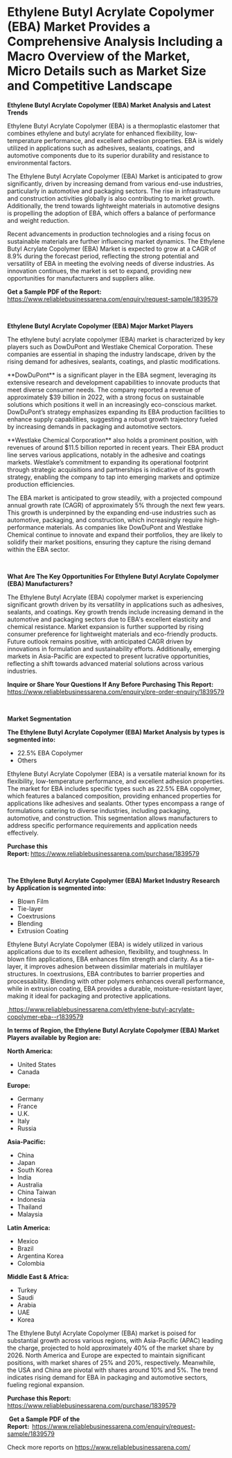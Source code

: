 <p><h1>Ethylene Butyl Acrylate Copolymer (EBA) Market Provides a Comprehensive Analysis Including a Macro Overview of the Market, Micro Details such as Market Size and Competitive Landscape</h1></p><p><strong>Ethylene Butyl Acrylate Copolymer (EBA) Market Analysis and Latest Trends</strong></p>
<p><p>Ethylene Butyl Acrylate Copolymer (EBA) is a thermoplastic elastomer that combines ethylene and butyl acrylate for enhanced flexibility, low-temperature performance, and excellent adhesion properties. EBA is widely utilized in applications such as adhesives, sealants, coatings, and automotive components due to its superior durability and resistance to environmental factors.</p><p>The Ethylene Butyl Acrylate Copolymer (EBA) Market is anticipated to grow significantly, driven by increasing demand from various end-use industries, particularly in automotive and packaging sectors. The rise in infrastructure and construction activities globally is also contributing to market growth. Additionally, the trend towards lightweight materials in automotive designs is propelling the adoption of EBA, which offers a balance of performance and weight reduction.</p><p>Recent advancements in production technologies and a rising focus on sustainable materials are further influencing market dynamics. The Ethylene Butyl Acrylate Copolymer (EBA) Market is expected to grow at a CAGR of 8.9% during the forecast period, reflecting the strong potential and versatility of EBA in meeting the evolving needs of diverse industries. As innovation continues, the market is set to expand, providing new opportunities for manufacturers and suppliers alike.</p></p>
<p><strong>Get a Sample PDF of the Report:&nbsp;</strong> <a href="https://www.reliablebusinessarena.com/enquiry/request-sample/1839579?utm_campaign=3569&utm_medium=2&utm_source=Github&utm_content=ia&utm_term=03042025&utm_id=ethylene-butyl-acrylate-copolymer-eba">https://www.reliablebusinessarena.com/enquiry/request-sample/1839579</a></p>
<p>&nbsp;</p>
<p><strong>Ethylene Butyl Acrylate Copolymer (EBA) Major Market Players</strong></p>
<p><p>The ethylene butyl acrylate copolymer (EBA) market is characterized by key players such as DowDuPont and Westlake Chemical Corporation. These companies are essential in shaping the industry landscape, driven by the rising demand for adhesives, sealants, coatings, and plastic modifications.</p><p>**DowDuPont** is a significant player in the EBA segment, leveraging its extensive research and development capabilities to innovate products that meet diverse consumer needs. The company reported a revenue of approximately $39 billion in 2022, with a strong focus on sustainable solutions which positions it well in an increasingly eco-conscious market. DowDuPont’s strategy emphasizes expanding its EBA production facilities to enhance supply capabilities, suggesting a robust growth trajectory fueled by increasing demands in packaging and automotive sectors.</p><p>**Westlake Chemical Corporation** also holds a prominent position, with revenues of around $11.5 billion reported in recent years. Their EBA product line serves various applications, notably in the adhesive and coatings markets. Westlake’s commitment to expanding its operational footprint through strategic acquisitions and partnerships is indicative of its growth strategy, enabling the company to tap into emerging markets and optimize production efficiencies.</p><p>The EBA market is anticipated to grow steadily, with a projected compound annual growth rate (CAGR) of approximately 5% through the next few years. This growth is underpinned by the expanding end-use industries such as automotive, packaging, and construction, which increasingly require high-performance materials. As companies like DowDuPont and Westlake Chemical continue to innovate and expand their portfolios, they are likely to solidify their market positions, ensuring they capture the rising demand within the EBA sector.</p></p>
<p>&nbsp;</p>
<p><strong>What Are The Key Opportunities For Ethylene Butyl Acrylate Copolymer (EBA) Manufacturers?</strong></p>
<p><p>The Ethylene Butyl Acrylate (EBA) copolymer market is experiencing significant growth driven by its versatility in applications such as adhesives, sealants, and coatings. Key growth trends include increasing demand in the automotive and packaging sectors due to EBA's excellent elasticity and chemical resistance. Market expansion is further supported by rising consumer preference for lightweight materials and eco-friendly products. Future outlook remains positive, with anticipated CAGR driven by innovations in formulation and sustainability efforts. Additionally, emerging markets in Asia-Pacific are expected to present lucrative opportunities, reflecting a shift towards advanced material solutions across various industries.</p></p>
<p><strong>Inquire or Share Your Questions If Any Before Purchasing This Report:</strong> <a href="https://www.reliablebusinessarena.com/enquiry/pre-order-enquiry/1839579?utm_campaign=3569&utm_medium=2&utm_source=Github&utm_content=ia&utm_term=03042025&utm_id=ethylene-butyl-acrylate-copolymer-eba">https://www.reliablebusinessarena.com/enquiry/pre-order-enquiry/1839579</a></p>
<p>&nbsp;</p>
<p><strong>Market Segmentation</strong></p>
<p><strong>The Ethylene Butyl Acrylate Copolymer (EBA) Market Analysis by types is segmented into:</strong></p>
<p><ul><li>22.5% EBA Copolymer</li><li>Others</li></ul></p>
<p><p>Ethylene Butyl Acrylate Copolymer (EBA) is a versatile material known for its flexibility, low-temperature performance, and excellent adhesion properties. The market for EBA includes specific types such as 22.5% EBA copolymer, which features a balanced composition, providing enhanced properties for applications like adhesives and sealants. Other types encompass a range of formulations catering to diverse industries, including packaging, automotive, and construction. This segmentation allows manufacturers to address specific performance requirements and application needs effectively.</p></p>
<p><strong>Purchase this Report:&nbsp;</strong><a href="https://www.reliablebusinessarena.com/purchase/1839579?utm_campaign=3569&utm_medium=2&utm_source=Github&utm_content=ia&utm_term=03042025&utm_id=ethylene-butyl-acrylate-copolymer-eba">https://www.reliablebusinessarena.com/purchase/1839579</a></p>
<p>&nbsp;</p>
<p><strong>The Ethylene Butyl Acrylate Copolymer (EBA) Market Industry Research by Application is segmented into:</strong></p>
<p><ul><li>Blown Film</li><li>Tie-layer</li><li>Coextrusions</li><li>Blending</li><li>Extrusion Coating</li></ul></p>
<p><p>Ethylene Butyl Acrylate Copolymer (EBA) is widely utilized in various applications due to its excellent adhesion, flexibility, and toughness. In blown film applications, EBA enhances film strength and clarity. As a tie-layer, it improves adhesion between dissimilar materials in multilayer structures. In coextrusions, EBA contributes to barrier properties and processability. Blending with other polymers enhances overall performance, while in extrusion coating, EBA provides a durable, moisture-resistant layer, making it ideal for packaging and protective applications.</p></p>
<p><a href="https://www.reliablebusinessarena.com/ethylene-butyl-acrylate-copolymer-eba--r1839579?utm_campaign=3569&utm_medium=2&utm_source=Github&utm_content=ia&utm_term=03042025&utm_id=ethylene-butyl-acrylate-copolymer-eba">&nbsp;https://www.reliablebusinessarena.com/ethylene-butyl-acrylate-copolymer-eba--r1839579</a></p>
<p><strong>In terms of Region, the Ethylene Butyl Acrylate Copolymer (EBA) Market Players available by Region are:</strong></p>
<p>
    <p> <strong> North America: </strong>
        <ul>
            <li>United States</li>
            <li>Canada</li>
        </ul>
        </p> 
    <p> <strong> Europe: </strong>
        <ul>
            <li>Germany</li>
            <li>France</li>
            <li>U.K.</li>
            <li>Italy</li>
            <li>Russia</li>
        </ul>
        </p> 
    <p> <strong> Asia-Pacific: </strong>
        <ul>
            <li>China</li>
            <li>Japan</li>
            <li>South Korea</li>
            <li>India</li>
            <li>Australia</li>
            <li>China Taiwan</li>
            <li>Indonesia</li>
            <li>Thailand</li>
            <li>Malaysia</li>
        </ul>
        </p> 
    <p> <strong> Latin America: </strong>
        <ul>
            <li>Mexico</li>
            <li>Brazil</li>
            <li>Argentina Korea</li>
            <li>Colombia</li>
        </ul>
        </p> 
    <p> <strong> Middle East & Africa: </strong>
        <ul>
            <li>Turkey</li>
            <li>Saudi</li>
            <li>Arabia</li>
            <li>UAE</li>
            <li>Korea</li>
        </ul>
    </p>
    </p>
<p><p>The Ethylene Butyl Acrylate Copolymer (EBA) market is poised for substantial growth across various regions, with Asia-Pacific (APAC) leading the charge, projected to hold approximately 40% of the market share by 2026. North America and Europe are expected to maintain significant positions, with market shares of 25% and 20%, respectively. Meanwhile, the USA and China are pivotal with shares around 10% and 5%. The trend indicates rising demand for EBA in packaging and automotive sectors, fueling regional expansion.</p></p>
<p><strong>Purchase this Report: </strong><a href="https://www.reliablebusinessarena.com/purchase/1839579?utm_campaign=3569&utm_medium=2&utm_source=Github&utm_content=ia&utm_term=03042025&utm_id=ethylene-butyl-acrylate-copolymer-eba">https://www.reliablebusinessarena.com/purchase/1839579</a></p>
<p>&nbsp;<strong>Get a Sample PDF of the Report:&nbsp;&nbsp;</strong><a href="https://www.reliablebusinessarena.com/enquiry/request-sample/1839579?utm_campaign=3569&utm_medium=2&utm_source=Github&utm_content=ia&utm_term=03042025&utm_id=ethylene-butyl-acrylate-copolymer-eba">https://www.reliablebusinessarena.com/enquiry/request-sample/1839579</a></p>
<p><strong></strong></p>
<p>Check more reports on <a href="https://www.reliablebusinessarena.com/?utm_campaign=3569&utm_medium=2&utm_source=Github&utm_content=ia&utm_term=03042025&utm_id=ethylene-butyl-acrylate-copolymer-eba">https://www.reliablebusinessarena.com/</a></p>